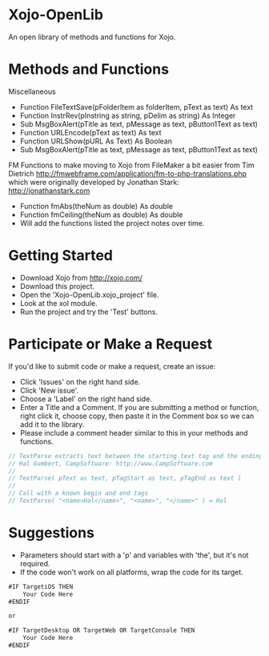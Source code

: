 # Xojo-OpenLib

An open library of methods and functions for Xojo.

# Methods and Functions

Miscellaneous
- Function FileTextSave(pFolderItem as folderItem, pText as text) As text
- Function InstrRev(pInstring as string, pDelim as string) As Integer
- Sub MsgBoxAlert(pTitle as text, pMessage as text, pButton1Text as text)
- Function URLEncode(pText as text) As text
- Function URLShow(pURL As Text) As Boolean
- Sub MsgBoxAlert(pTitle as text, pMessage as text, pButton1Text as text)

FM Functions to make moving to Xojo from FileMaker a bit easier from Tim Dietrich http://fmwebframe.com/application/fm-to-php-translations.php 
which were originally developed by Jonathan Stark: http://jonathanstark.com
- Function fmAbs(theNum as double) As double
- Function fmCeiling(theNum as double) As double
- Will add the functions listed the project notes over time.

# Getting Started

- Download Xojo from http://xojo.com/
- Download this project.
- Open the 'Xojo-OpenLib.xojo_project' file.
- Look at the xol module.
- Run the project and try the 'Test' buttons.

# Participate or Make a Request

If you'd like to submit code or make a request, create an issue:
- Click 'Issues' on the right hand side.
- Click 'New issue'.
- Choose a 'Label' on the right hand side.
- Enter a Title and a Comment. If you are submitting a method or function, right click it, choose copy, then paste it in the Comment box so we can add it to the library.
- Please include a comment header similar to this in your methods and functions.
```javascript
// TextParse extracts text between the starting text tag and the ending text tag.
// Hal Gumbert, CampSoftware: http://www.CampSoftware.com 
//
// TextParse( pText as text, pTagStart as text, pTagEnd as text )
//
// Call with a known begin and end tags
// TextParse( "<name>Hal</name>", "<name>", "</name>" ) = Hal
```

# Suggestions

- Parameters should start with a 'p' and variables with 'the', but it's not required.
- If the code won't work on all platforms, wrap the code for its target.

```javascript
#IF TargetiOS THEN
	Your Code Here
#ENDIF

or

#IF TargetDesktop OR TargetWeb OR TargetConsole THEN
	Your Code Here
#ENDIF
```